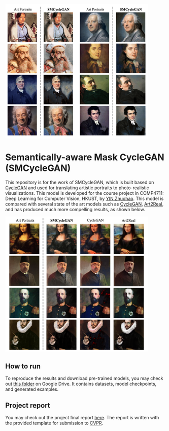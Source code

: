 
<img src="images/More examples.png" alt="" width="450"/>

# Semantically-aware Mask CycleGAN (SMCycleGAN)

This repository is for the work of SMCycleGAN, which is built based on [CycleGAN](https://github.com/junyanz/pytorch-CycleGAN-and-pix2pix) and used for translating artistic portraits to photo-realistic visualizations. This model is developed for the course project in COMP4711: Deep Learning for Computer Vision, HKUST, by [YIN Zhuohao](https://github.com/Thomas-YIN). This model is compared with several state of the art models such as [CycleGAN](https://github.com/junyanz/pytorch-CycleGAN-and-pix2pix), [Art2Real](https://github.com/aimagelab/art2real), and has produced much more compelling results, as shown below.

<img src="images/comparison.png" alt="" width="450"/>

## How to run
To reproduce the results and download pre-trained models, you may check out [this folder](https://drive.google.com/drive/folders/1Q025PjGnAFwQLwl_KoLe-GUT2IqHVN2i?usp=share_link) on Google Drive. It contains datasets, model checkpoints, and generated examples.

## Project report
You may check out the project final report [here](<Semantically-aware Mask CycleGAN for Translating Artistic Portraits to Photo-realistic Visualizations.pdf>). The report is written with the provided template for submission to [CVPR](https://cvpr2022.thecvf.com/).
